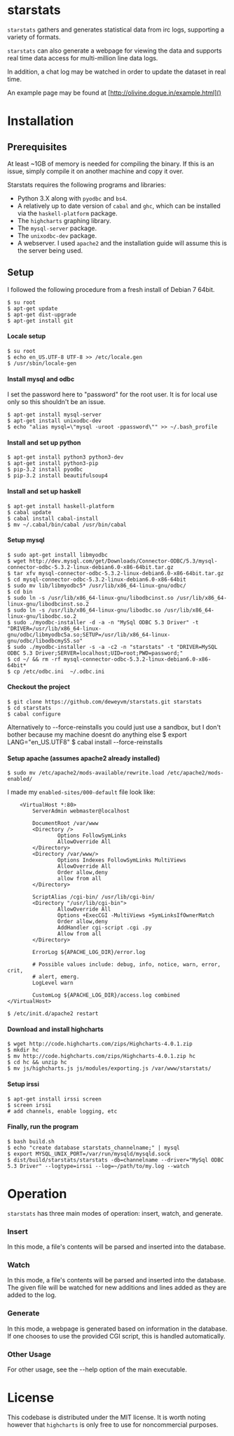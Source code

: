 starstats
=========

`starstats` gathers and generates statistical data from irc logs, supporting a variety of formats.

`starstats` can also generate a webpage for viewing the data and supports 
real time data access for multi-million line data logs.

In addition, a chat log may be watched in order to update the dataset in real time.

An example page may be found at [http://olivine.dogue.in/example.html]()

Installation
============

Prerequisites
-------------

At least ~1GB of memory is needed for compiling the binary. If this is an issue, simply compile it on another machine and copy it over.

Starstats requires the following programs and libraries:
 - Python 3.X along with `pyodbc` and `bs4`.
 - A relatively up to date version of `cabal` and `ghc`, which can be installed via the  `haskell-platform` package.
 - The `highcharts` graphing library.
 - The `mysql-server` package.
 - The `unixodbc-dev` package.
 - A webserver. I used `apache2` and the installation guide will assume this is the server being used.


Setup
-----

I followed the following procedure from a fresh install of Debian 7 64bit.

    $ su root
    $ apt-get update
    $ apt-get dist-upgrade
    $ apt-get install git

#### Locale setup
    $ su root
    $ echo en_US.UTF-8 UTF-8 >> /etc/locale.gen
    $ /usr/sbin/locale-gen

#### Install mysql and odbc

I set the password here to "password" for the root user. It is for local use only so this shouldn't be an issue.

    $ apt-get install mysql-server
    $ apt-get install unixodbc-dev
    $ echo "alias mysql=\"mysql -uroot -ppassword\"" >> ~/.bash_profile

#### Install and set up python
    $ apt-get install python3 python3-dev
    $ apt-get install python3-pip
    $ pip-3.2 install pyodbc
    $ pip-3.2 install beautifulsoup4

#### Install and set up haskell
    $ apt-get install haskell-platform
    $ cabal update
    $ cabal install cabal-install
    $ mv ~/.cabal/bin/cabal /usr/bin/cabal

#### Setup mysql
    $ sudo apt-get install libmyodbc
    $ wget http://dev.mysql.com/get/Downloads/Connector-ODBC/5.3/mysql-connector-odbc-5.3.2-linux-debian6.0-x86-64bit.tar.gz
    $ tar xfv mysql-connector-odbc-5.3.2-linux-debian6.0-x86-64bit.tar.gz
    $ cd mysql-connector-odbc-5.3.2-linux-debian6.0-x86-64bit
    $ sudo mv lib/libmyodbc5* /usr/lib/x86_64-linux-gnu/odbc/
    $ cd bin
    $ sudo ln -s /usr/lib/x86_64-linux-gnu/libodbcinst.so /usr/lib/x86_64-linux-gnu/libodbcinst.so.2
    $ sudo ln -s /usr/lib/x86_64-linux-gnu/libodbc.so /usr/lib/x86_64-linux-gnu/libodbc.so.2
    $ sudo ./myodbc-installer -d -a -n "MySql ODBC 5.3 Driver" -t "DRIVER=/usr/lib/x86_64-linux-gnu/odbc/libmyodbc5a.so;SETUP=/usr/lib/x86_64-linux-gnu/odbc/libodbcmyS5.so"
    $ sudo ./myodbc-installer -s -a -c2 -n "starstats" -t "DRIVER=MySQL ODBC 5.3 Driver;SERVER=localhost;UID=root;PWD=password;"
    $ cd ~/ && rm -rf mysql-connector-odbc-5.3.2-linux-debian6.0-x86-64bit*
    $ cp /etc/odbc.ini  ~/.odbc.ini

#### Checkout the project
    $ git clone https://github.com/deweyvm/starstats.git starstats
    $ cd starstats
    $ cabal configure
Alternatively to --force-reinstalls you could just use a sandbox, but I don't bother because my machine doesnt do anything else
    $ export LANG="en_US.UTF8"
    $ cabal install --force-reinstalls


#### Setup apache (assumes apache2 already installed)
    $ sudo mv /etc/apache2/mods-available/rewrite.load /etc/apache2/mods-enabled/

I made my `enabled-sites/000-default` file look like:

        <VirtualHost *:80>
            ServerAdmin webmaster@localhost

            DocumentRoot /var/www
            <Directory />
                    Options FollowSymLinks
                    AllowOverride All
            </Directory>
            <Directory /var/www/>
                    Options Indexes FollowSymLinks MultiViews
                    AllowOverride All
                    Order allow,deny
                    allow from all
            </Directory>

            ScriptAlias /cgi-bin/ /usr/lib/cgi-bin/
            <Directory "/usr/lib/cgi-bin">
                    AllowOverride All
                    Options +ExecCGI -MultiViews +SymLinksIfOwnerMatch
                    Order allow,deny
                    AddHandler cgi-script .cgi .py
                    Allow from all
            </Directory>

            ErrorLog ${APACHE_LOG_DIR}/error.log

            # Possible values include: debug, info, notice, warn, error, crit,
            # alert, emerg.
            LogLevel warn

            CustomLog ${APACHE_LOG_DIR}/access.log combined
    </VirtualHost>

    $ /etc/init.d/apache2 restart

#### Download and install highcharts
    $ wget http://code.highcharts.com/zips/Highcharts-4.0.1.zip
    $ mkdir hc
    $ mv http://code.highcharts.com/zips/Highcharts-4.0.1.zip hc
    $ cd hc && unzip hc
    $ mv js/highcharts.js js/modules/exporting.js /var/www/starstats/

#### Setup irssi
    $ apt-get install irssi screen
    $ screen irssi
    # add channels, enable logging, etc

#### Finally, run the program
    $ bash build.sh
    $ echo "create database starstats_channelname;" | mysql
    $ export MYSQL_UNIX_PORT=/var/run/mysqld/mysqld.sock
    $ dist/build/starstats/starstats -db=channelname --driver="MySql ODBC 5.3 Driver" --logtype=irssi --log=~/path/to/my.log --watch


Operation
=========

`starstats` has three main modes of operation: insert, watch, and generate.

### Insert

In this mode, a file's contents will be parsed and inserted into the database.

### Watch

In this mode, a file's contents will be parsed and inserted into the database. The given file will be watched for new additions and lines added as they are added to the log.

### Generate

In this mode, a webpage is generated based on information in the database. If one chooses to use the provided CGI script, this is handled automatically.

### Other Usage

For other usage, see the --help option of the main executable.

License
=======
This codebase is distributed under the MIT license. It is worth noting however that `highcharts` is only free to use for noncommercial purposes.
